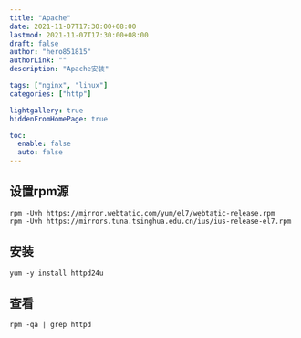 ```yaml
---
title: "Apache"
date: 2021-11-07T17:30:00+08:00
lastmod: 2021-11-07T17:30:00+08:00
draft: false
author: "hero851815"
authorLink: ""
description: "Apache安装"

tags: ["nginx", "linux"]
categories: ["http"]

lightgallery: true
hiddenFromHomePage: true

toc:
  enable: false
  auto: false
---
```


## 设置rpm源
`rpm -Uvh https://mirror.webtatic.com/yum/el7/webtatic-release.rpm`  
`rpm -Uvh https://mirrors.tuna.tsinghua.edu.cn/ius/ius-release-el7.rpm`

## 安装
`yum -y install httpd24u`

## 查看
`rpm -qa | grep httpd`

